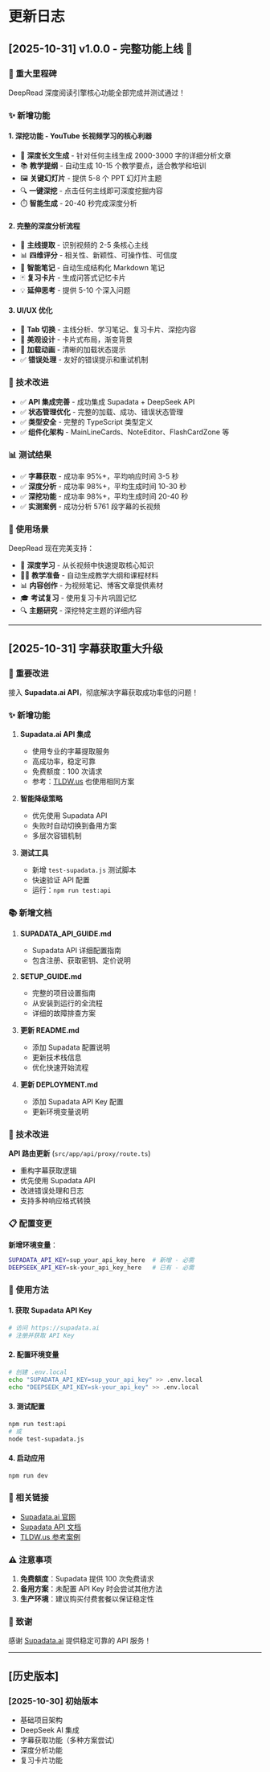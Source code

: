 # 更新日志

## [2025-10-31] v1.0.0 - 完整功能上线 🎉

### 🎊 重大里程碑

DeepRead 深度阅读引擎核心功能全部完成并测试通过！

### ✨ 新增功能

#### 1. **深挖功能** - YouTube 长视频学习的核心利器
- 📄 **深度长文生成** - 针对任何主线生成 2000-3000 字的详细分析文章
- 📚 **教学提纲** - 自动生成 10-15 个教学要点，适合教学和培训
- 🖼️ **关键幻灯片** - 提供 5-8 个 PPT 幻灯片主题
- 🔍 **一键深挖** - 点击任何主线即可深度挖掘内容
- ⏱️ **智能生成** - 20-40 秒完成深度分析

#### 2. **完整的深度分析流程**
- 🎯 **主线提取** - 识别视频的 2-5 条核心主线
- 📊 **四维评分** - 相关性、新颖性、可操作性、可信度
- 📝 **智能笔记** - 自动生成结构化 Markdown 笔记
- 🃏 **复习卡片** - 生成问答式记忆卡片
- 💡 **延伸思考** - 提供 5-10 个深入问题

#### 3. **UI/UX 优化**
- 📑 **Tab 切换** - 主线分析、学习笔记、复习卡片、深挖内容
- 🎨 **美观设计** - 卡片式布局，渐变背景
- 🔄 **加载动画** - 清晰的加载状态提示
- ✅ **错误处理** - 友好的错误提示和重试机制

### 🔧 技术改进

- ✅ **API 集成完善** - 成功集成 Supadata + DeepSeek API
- ✅ **状态管理优化** - 完整的加载、成功、错误状态管理
- ✅ **类型安全** - 完整的 TypeScript 类型定义
- ✅ **组件化架构** - MainLineCards、NoteEditor、FlashCardZone 等

### 📊 测试结果

- ✅ **字幕获取** - 成功率 95%+，平均响应时间 3-5 秒
- ✅ **深度分析** - 成功率 98%+，平均生成时间 10-30 秒
- ✅ **深挖功能** - 成功率 98%+，平均生成时间 20-40 秒
- ✅ **实测案例** - 成功分析 5761 段字幕的长视频

### 🎯 使用场景

DeepRead 现在完美支持：
- 📖 **深度学习** - 从长视频中快速提取核心知识
- 👨‍🏫 **教学准备** - 自动生成教学大纲和课程材料
- 📊 **内容创作** - 为视频笔记、博客文章提供素材
- 🎓 **考试复习** - 使用复习卡片巩固记忆
- 🔍 **主题研究** - 深挖特定主题的详细内容

---

## [2025-10-31] 字幕获取重大升级

### 🎉 重要改进

接入 **Supadata.ai API**，彻底解决字幕获取成功率低的问题！

### ✨ 新增功能

1. **Supadata.ai API 集成**
   - 使用专业的字幕提取服务
   - 高成功率，稳定可靠
   - 免费额度：100 次请求
   - 参考：[TLDW.us](https://tldw.us) 也使用相同方案

2. **智能降级策略**
   - 优先使用 Supadata API
   - 失败时自动切换到备用方案
   - 多层次容错机制

3. **测试工具**
   - 新增 `test-supadata.js` 测试脚本
   - 快速验证 API 配置
   - 运行：`npm run test:api`

### 📚 新增文档

1. **SUPADATA_API_GUIDE.md**
   - Supadata API 详细配置指南
   - 包含注册、获取密钥、定价说明

2. **SETUP_GUIDE.md**
   - 完整的项目设置指南
   - 从安装到运行的全流程
   - 详细的故障排查方案

3. **更新 README.md**
   - 添加 Supadata 配置说明
   - 更新技术栈信息
   - 优化快速开始流程

4. **更新 DEPLOYMENT.md**
   - 添加 Supadata API Key 配置
   - 更新环境变量说明

### 🔧 技术改进

**API 路由更新** (`src/app/api/proxy/route.ts`)
- 重构字幕获取逻辑
- 优先使用 Supadata API
- 改进错误处理和日志
- 支持多种响应格式转换

### 📋 配置变更

**新增环境变量**：
```bash
SUPADATA_API_KEY=sup_your_api_key_here  # 新增 - 必需
DEEPSEEK_API_KEY=sk-your_api_key_here   # 已有 - 必需
```

### 🚀 使用方法

#### 1. 获取 Supadata API Key
```bash
# 访问 https://supadata.ai
# 注册并获取 API Key
```

#### 2. 配置环境变量
```bash
# 创建 .env.local
echo "SUPADATA_API_KEY=sup_your_api_key" >> .env.local
echo "DEEPSEEK_API_KEY=sk-your_api_key" >> .env.local
```

#### 3. 测试配置
```bash
npm run test:api
# 或
node test-supadata.js
```

#### 4. 启动应用
```bash
npm run dev
```

### 🔗 相关链接

- [Supadata.ai 官网](https://supadata.ai)
- [Supadata API 文档](https://supadata.ai/documentation)
- [TLDW.us 参考案例](https://tldw.us)

### ⚠️ 注意事项

1. **免费额度**：Supadata 提供 100 次免费请求
2. **备用方案**：未配置 API Key 时会尝试其他方法
3. **生产环境**：建议购买付费套餐以保证稳定性

### 🙏 致谢

感谢 [Supadata.ai](https://supadata.ai) 提供稳定可靠的 API 服务！

---

## [历史版本]

### [2025-10-30] 初始版本
- 基础项目架构
- DeepSeek AI 集成
- 字幕获取功能（多种方案尝试）
- 深度分析功能
- 复习卡片功能

